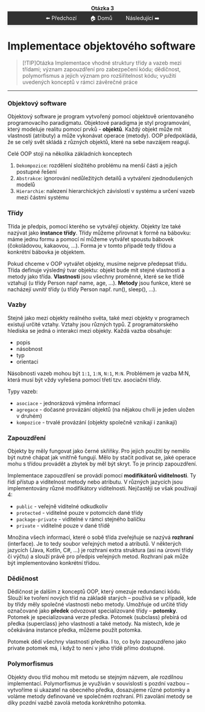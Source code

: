 <div align="center" style="margin-top: 16px;">
    <strong>Otázka 3</strong>
</div>

<nav style="
    position: sticky;
    top: 0;
    z-index: 100;
    background: rgba(0,0,0,0.8);
    padding: 8px 0 4px 0;
    box-shadow: 0 2px 8px rgba(0,0,0,0.1);
    text-align: center;
">
    <a href="02.md" style="color:white; text-decoration:none; margin: 0 16px;">⬅️ Předchozí</a>
    <a href="../README.md" style="color:white; text-decoration:none; margin: 0 16px;">🏠 Domů</a>
    <a href="04.md" style="color:white; text-decoration:none; margin: 0 16px;">Následující ➡️</a>
</nav>

# Implementace objektového software

> [!TIP]Otázka
> Implementace vhodné struktury třídy a vazeb mezi třídami; význam zapouzdření pro zabezpečení kódu; dědičnost, polymorfismus a jejich význam pro rozšiřitelnost kódu; využití uvedených konceptů v rámci závěrečné práce

---

### Objektový software

Objektový software je program vytvořený pomocí objektově orientovaného programovacího paradigmatu.
Objektové paradigma je styl programování, který modeluje realitu pomocí prvků - **objektů**.
Každý objekt může mít vlastnosti (atributy) a může vykonávat operace (metody).
OOP předpokládá, že se celý svět skládá z různých objektů, které na sebe navzájem reagují.

Celé OOP stojí na několika základních konceptech

1. `Dekompozice`: rozdělení složitého problému na menší části a jejich postupné řešení
2. `Abstrakce`: ignorování nedůležitých detailů a vytváření zjednodušených modelů
3. `Hierarchie`: nalezení hierarchických závislostí v systému a určení vazeb mezi částmi systému

### Třídy

Třída je předpis, pomocí kterého se vytvářejí objekty.
Objekty lze také nazývat jako **instance třídy**.
Třídy můžeme přirovnat k formě na bábovku: máme jednu formu a pomocí ní můžeme vytvářet spoustu bábovek (čokoládovou,
kakaovou, ...).
Forma je v tomto případě tedy třídou a konkrétní bábovka je objektem.

Pokud chceme v OOP vytvářet objekty, musíme nejprve předepsat třídu.
Třída definuje výsledný tvar objektu: objekt bude mít stejné vlastnosti a metody jako třída.
**Vlastnosti** jsou všechny proměnné, které se ke třídě vztahují (u třídy Person např name, age, ...).
**Metody** jsou funkce, které se nacházejí uvnitř třídy (u třídy Person např. run(), sleep(), ...).

### Vazby

Stejně jako mezi objekty reálného světa, také mezi objekty v programech existují určité vztahy.
Vztahy jsou různých typů.
Z programátorského hlediska se jedná o interakci mezi objekty.
Každá vazba obsahuje:

- popis
- násobnost
- typ
- orientaci

Násobnosti vazeb mohou být `1:1`, `1:N`, `N:1`, `M:N`.
Problémem je vazba M:N, která musí být vždy vyřešena pomocí třetí tzv. asociační třídy.

Typy vazeb:

- `asociace` - jednorázová výměna informací
- `agregace` - dočasné provázání objektů (na nějakou chvíli je jeden uložen v druhém)
- `kompozice` - trvalé provázání (objekty společně vznikají i zanikají)

### Zapouzdření

Objekty by měly fungovat jako černé skříňky.
Pro jejich použití by nemělo být nutné chápat jak vnitřně fungují.
Mělo by stačit podívat se, jaké operace mohu s třídou provádět a zbytek by měl být skryt.
To je princip zapouzdření.

Implementace zapouzdření se provádí pomocí **modifikátorů viditelnosti**.
Ty řídí přístup a viditelnost metody nebo atributu.
V různých jazycích jsou implementovány různé modifikátory viditelnosti.
Nejčastěji se však používají 4:

- `public` - veřejně viditelné odkudkoliv
- `protected` - viditelné pouze v potomcích dané třídy
- `package-private` - viditelné v rámci stejného balíčku
- `private` - viditelné pouze v dané třídě

Množina všech informací, které o sobě třída zveřejňuje se nazývá **rozhraní** (interface).
Je to tedy soubor veřejných metod a atributů.
V některých jazycích (Java, Kotlin, C#, ...) je rozhraní extra struktura (asi na úrovni třídy či výčtu) a slouží právě
pro předpis veřejných metod.
Rozhraní pak může být implementováno konkrétní třídou.

### Dědičnost

Dědičnost je dalším z konceptů OOP, který omezuje redundanci kódu.
Slouží ke tvoření nových tříd na základě starých – používá se v případě, kde by třídy měly společné vlastnosti nebo
metody.
Umožňuje od určité třídy označované jako **předek** odvozovat specializované třídy – **potomky**.
Potomek je specializovaná verze předka.
Potomek (subclass) přebírá od předka (superclass) jeho vlastnosti a také metody.
Na místech, kde je očekávána instance předka, můžeme použít potomka.

Potomek dědí všechny vlastnosti předka.
I to, co bylo zapouzdřeno jako private potomek má, i když to není v jeho třídě přímo dostupné.

### Polymorfismus

Objekty dvou tříd mohou mít metodu se stejným názvem, ale rozdílnou implementací.
Polymorfismus je využíván v souvislosti s pozdní vazbou – vytvoříme si ukazatel na obecného předka, dosazujeme různé
potomky a voláme metody definované ve společném rozhraní.
Při zavolání metody se díky pozdní vazbě zavolá metoda konkrétního potomka.